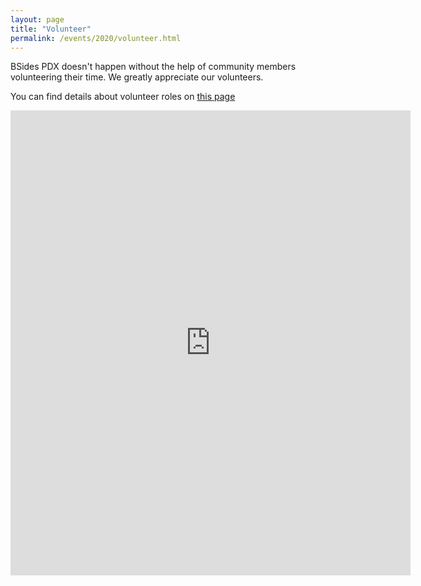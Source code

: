 ```yaml
---
layout: page
title: "Volunteer"
permalink: /events/2020/volunteer.html
---
```


BSides PDX doesn't happen without the help of community members volunteering their time. We greatly appreciate our volunteers.

You can find details about volunteer roles on [this page](../../about/volunteer-info.html)

<iframe src="https://docs.google.com/forms/d/e/1FAIpQLSfwMnwzdjBlMX19Oh-dP5xgc3Y2CK-INZZFk9qo4-368gldMQ/viewform?embedded=true" width="640" height="744" frameborder="0" marginheight="0" marginwidth="0">Loading…</iframe>
